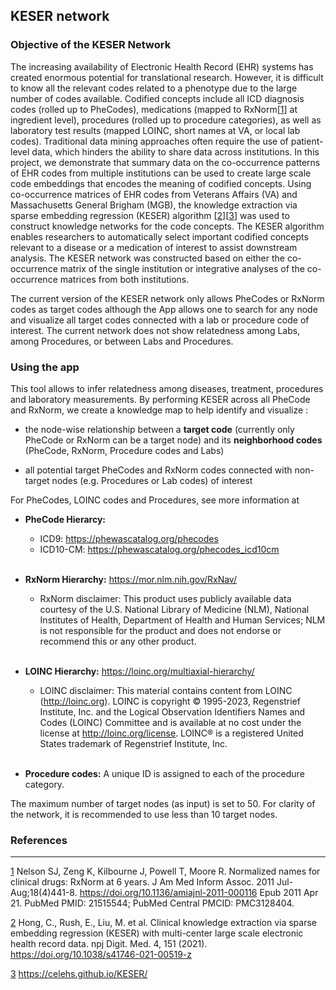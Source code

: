## KESER network

### Objective of the KESER Network

The increasing availability of Electronic Health Record (EHR) systems has created enormous potential for translational research. However, it is difficult to know all the relevant codes related to a phenotype due to the large number of codes available. Codified concepts include all ICD diagnosis codes (rolled up to PheCodes), medications (mapped to RxNorm[[1]] at ingredient level), procedures (rolled up to procedure categories), as well as laboratory test results (mapped LOINC, short names at VA, or local lab codes). Traditional data mining approaches often require the use of patient-level data, which hinders the ability to share data across institutions. In this project, we demonstrate that summary data on the co-occurrence patterns of EHR codes from multiple institutions can be used to create large scale code embeddings that encodes the meaning of codified concepts. Using co-occurrence matrices of EHR codes from Veterans Affairs (VA) and Massachusetts General Brigham (MGB), the knowledge extraction via sparse embedding regression (KESER) algorithm [[2]][[3]] was used to construct knowledge networks for the code concepts. The KESER algorithm enables researchers to automatically select important codified concepts relevant to a disease or a medication of interest to assist downstream analysis. The KESER network was constructed based on either the co-occurrence matrix of the single institution or integrative analyses of the co-occurrence matrices from both institutions. 

The current version of the KESER network only allows PheCodes or RxNorm codes as target codes although the App allows one to search for any node and visualize all target codes connected with a lab or procedure code of interest. The current network does not show relatedness among Labs, among Procedures, or between Labs and Procedures. 
 


### Using the app

This tool allows to infer relatedness among diseases, treatment, procedures and laboratory measurements. By performing KESER across all PheCode and RxNorm, we create a knowledge map to help identify and visualize :

- the node-wise relationship between a **target code** (currently only PheCode or RxNorm can be a target node) and its **neighborhood codes** (PheCode, RxNorm, Procedure codes and Labs)

- all potential target PheCodes and RxNorm codes connected with non-target nodes (e.g. Procedures or Lab codes) of interest

For PheCodes, LOINC codes and Procedures, see more information at 

- **PheCode Hierarcy:** 
  * ICD9: https://phewascatalog.org/phecodes
  * ICD10-CM: https://phewascatalog.org/phecodes_icd10cm
  <br>

- **RxNorm Hierarchy:** https://mor.nlm.nih.gov/RxNav/
  * RxNorm disclaimer: This product uses publicly available data courtesy of the U.S. National Library of Medicine (NLM), National Institutes of Health, Department of Health and Human Services; NLM is not responsible for the product and does not endorse or recommend this or any other product.
  <br>

- **LOINC Hierarchy:** https://loinc.org/multiaxial-hierarchy/ 
  * LOINC disclaimer: This material contains content from LOINC (http://loinc.org). LOINC is copyright © 1995-2023, Regenstrief Institute, Inc. and the Logical Observation Identifiers Names and Codes (LOINC) Committee and is available at no cost under the license at http://loinc.org/license. LOINC® is a registered United States trademark of Regenstrief Institute, Inc.
  <br>

- **Procedure codes:** A unique ID is assigned to each of the procedure category.

The maximum number of target nodes (as input) is set to 50. For clarity of the network, it is recommended to use less than 10 target nodes.


### References

<hr>


[1]: https://pubmed.ncbi.nlm.nih.gov/21515544/

[2]: https://doi.org/10.1038/s41746-021-00519-z

[3]: https://celehs.github.io/KESER/

<a id="1">[1]</a>
Nelson SJ, Zeng K, Kilbourne J, Powell T, Moore R. 
Normalized names for clinical drugs: RxNorm at 6 years. 
J Am Med Inform Assoc. 2011 Jul-Aug;18(4)441-8. 
<https://doi.org/10.1136/amiajnl-2011-000116> Epub 2011 Apr 21. 
PubMed PMID: 21515544; PubMed Central PMCID: PMC3128404.


<a id="2">[2]</a> 
Hong, C., Rush, E., Liu, M. et al.
Clinical knowledge extraction via sparse embedding regression (KESER) with multi-center large scale electronic health record data. 
npj Digit. Med. 4, 151 (2021).
<https://doi.org/10.1038/s41746-021-00519-z>

<a id="3">[3]</a> 
https://celehs.github.io/KESER/



